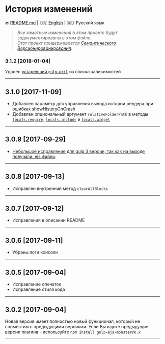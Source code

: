 # История изменений

:back: [README.md](./README-RU.md)
|
:us: [English](./CHANGELOG.md)
|
:ru: Русский язык

> _Все заметные изменения в этом проекте будут задокументированы в этом файле._  
> _Этот проект придерживается [Семантического Версионированирования](http://semver.org/lang/ru/)._


### 3.1.2 [2018-01-04]

Удален [устаревший `gulp-util`](https://github.com/gulpjs/gulp-util) из списка зависимостей

---

## 3.1.0 [2017-11-09]

- Добавлен параметр для управления вывода истории рендера при ошибках [showHistoryOnCrash](./README-RU.md#showHistoryOnCrash)
- Добавлен опциональный аргумент `relativeFolderPath` в методы [`locals.require`](./README-RU.md#localsrequire-filepath--relativefolderpath--), [`locals.include`](./README-RU.md#localsinclude-filepath--relativefolderpath--object) и [`locals.widget`](./README-RU.md#localswidget-filepath--relativefolderpath--entry--cacherenderresult--string)

---

## 3.0.9 [2017-09-29]

- [Небольшое исправление для gulp 3 версии, так как на выходе получали .ejs файлы](https://github.com/dutchenkoOleg/gulp-ejs-monster/pull/4)

---

## 3.0.8 [2017-09-13]

- Исправлен внутренний метод `clearAllBlocks`

---

## 3.0.7 [2017-09-12]

- Исправления в описании README

---

## 3.0.6 [2017-09-11]

- Убраны логи консоли

---

## 3.0.5 [2017-09-04]

- Исправление опечаток
- Исправление стиля кода

---

## 3.0.2 [2017-09-04]

Новая версия имеет полностью новый функционал, который не совместим с предыдущими версиями. Если Вы ищите предыдущие версии плагина - используйте `npm install gulp-ejs-monster@0.x`  

---
